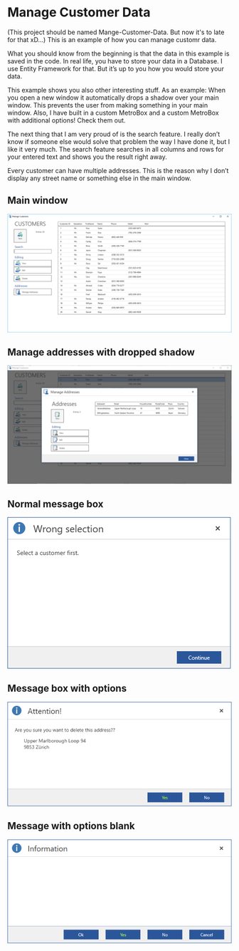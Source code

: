 # Manage Customer Data

(This project should be named Mange-Customer-Data. But now it's to late for that xD…)
This is an example of how you can manage customr data.

What you should know from the beginning is that the data in this example is saved in the code. In real life, you have to store your data in a Database. I use Entity Framework for that. But it’s up to you how you would store your data.

This example shows you also other interesting stuff. As an example: When you open a new window it automatically drops a shadow over your main window. This prevents the user from making something in your main window. Also, I have built in a custom MetroBox and a custom MetroBox with additional options! Check them out.

The next thing that I am very proud of is the search feature. I really don’t know if someone else would solve that problem the way I have done it, but I like it very much. The search feature searches in all columns and rows for your entered text and shows you the result right away.

Every customer can have multiple addresses. This is the reason why I don’t display any street name or something else in the main window.

## Main window
![Main Window](https://github.com/RicoSu/Manage-Customer/blob/master/ManageCustomers_MainWindow.png)

## Manage addresses with dropped shadow
![Manage Addresses](https://github.com/RicoSu/Manage-Customer/blob/master/ManageCustomers_ManageAddresses.png)

## Normal message box
![Normal Message Box](https://github.com/RicoSu/Manage-Customer/blob/master/ManageCustomers_MessageBox.png)

## Message box with options
![Message Box with Options](https://github.com/RicoSu/Manage-Customer/blob/master/ManageCustomers_MessageBoxWithOptions.png)

## Message with options blank
![Message Box with Options blank](https://github.com/RicoSu/Manage-Customer/blob/master/ManageCustomers_MessageBoxWithOptions_blank.png)

